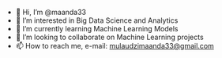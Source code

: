 - 👋 Hi, I’m @maanda33
- 👀 I’m interested in Big Data Science and Analytics
- 🌱 I’m currently learning Machine Learning Models
- 💞️ I’m looking to collaborate on Machine Learning projects
- 📫 How to reach me, e-mail: mulaudzimaanda33@gmail.com

<!---
maanda33/maanda33 is a ✨ special ✨ repository because its `README.md` (this file) appears on your GitHub profile.
You can click the Preview link to take a look at your changes.
--->
